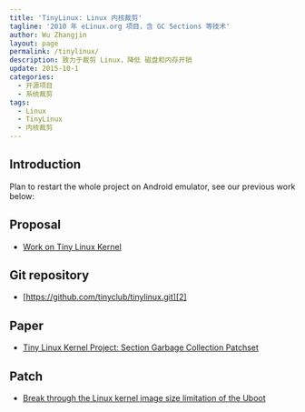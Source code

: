 ```yaml
---
title: 'TinyLinux: Linux 内核裁剪'
tagline: '2010 年 eLinux.org 项目，含 GC Sections 等技术'
author: Wu Zhangjin
layout: page
permalink: /tinylinux/
description: 致力于裁剪 Linux，降低 磁盘和内存开销
update: 2015-10-1
categories:
  - 开源项目
  - 系统裁剪
tags:
  - Linux
  - TinyLinux
  - 内核裁剪
---
```


## Introduction

Plan to restart the whole project on Android emulator, see our previous work below:

## Proposal

  * [Work on Tiny Linux Kernel][1]

## Git repository


  * [https://github.com/tinyclub/tinylinux.git][2]


## Paper

  * [Tiny Linux Kernel Project: Section Garbage Collection Patchset][3]

## Patch

  * [Break through the Linux kernel image size limitation of the Uboot][4]


 [1]: http://elinux.org/Work_on_Tiny_Linux_Kernel
 [2]: https://github.com/tinyclub/tinylinux
 [3]: https://lwn.net/images/conf/rtlws-2011/proc/Yong.pdf
 [4]: /break-through-the-linux-kernel-image-size-limitation-of-the-uboot/
